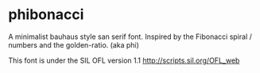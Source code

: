 phibonacci
==========

A minimalist bauhaus style san serif font. Inspired by the Fibonacci spiral / numbers and the golden-ratio. (aka phi)

This font is under the SIL OFL version 1.1
http://scripts.sil.org/OFL_web
